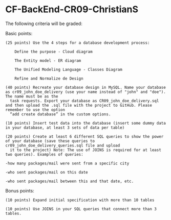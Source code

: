 # CF-BackEnd-CR09-ChristianS

 The following criteria will be graded:

Basic points:


    (25 points) Use the 4 steps for a database development process:

        Define the purpose - Cloud diagram

        The Entity model - ER diagram

        The Unified Modeling Language - Classes Diagram

        Refine and Normalize de Design

    (40 points) Recreate your database design in MySQL. Name your database as cr09_john_doe_delivery (use your name instead of "john" and "doe"). The name must be as the
      task requests. Export your database as CR09_john_doe_delivery.sql and then upload the .sql file with the project to GitHub. Please remember to use the option
      “add create database” in the custom options. 

    (10 points) Insert test data into the database (insert some dummy data in your database, at least 3 sets of data per table)

    (20 points) Create at least 6 different SQL queries to show the power of your database (save these queries to  cr09_john_doe_delivery_queries.sql file and upload
      it to the project) Note: The use of JOINS is required for at least two queries). Examples of queries: 

    -how many packages/mail were sent from a specific city

    -who sent packages/mail on this date

    -who sent packages/mail between this and that date, etc. 


Bonus points:

    (10 points) Expand initial specification with more than 10 tables

    (10 points) Use JOINS in your SQL queries that connect more than 3 tables.
